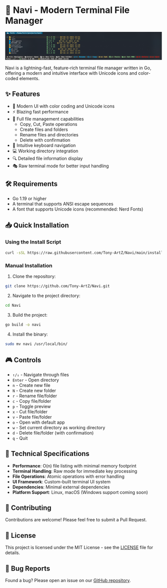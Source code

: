 # 🚀 Navi - Modern Terminal File Manager

![Navi Demo](./assets/preview.png)

Navi is a lightning-fast, feature-rich terminal file manager written in Go, offering a modern and intuitive interface with Unicode icons and color-coded elements.

## ✨ Features

- 🎨 Modern UI with color coding and Unicode icons
- ⚡ Blazing fast performance
- 📁 Full file management capabilities
  - Copy, Cut, Paste operations
  - Create files and folders
  - Rename files and directories
  - Delete with confirmation
- 🎯 Intuitive keyboard navigation
- 💻 Working directory integration
- 🔍 Detailed file information display
- 🎭 Raw terminal mode for better input handling

## 🛠️ Requirements

- Go 1.19 or higher
- A terminal that supports ANSI escape sequences
- A font that supports Unicode icons (recommended: Nerd Fonts)

## 📥 Quick Installation

### Using the Install Script

```bash
curl -sSL https://raw.githubusercontent.com/Tony-ArtZ/Navi/main/install.sh | bash
```

### Manual Installation

1. Clone the repository:
```bash
git clone https://github.com/Tony-ArtZ/Navi.git
```

2. Navigate to the project directory:
```bash
cd Navi
```

3. Build the project:
```bash
go build -o navi
```

4. Install the binary:
```bash
sudo mv navi /usr/local/bin/
```

## 🎮 Controls

- `↑/↓` - Navigate through files
- `Enter` - Open directory
- `n` - Create new file
- `N` - Create new folder
- `r` - Rename file/folder
- `c` - Copy file/folder
- `p` - Toggle preview
- `x` - Cut file/folder
- `v` - Paste file/folder
- `o` - Open with default app
- `w` - Set current directory as working directory
- `d` - Delete file/folder (with confirmation)
- `q` - Quit

## 🔧 Technical Specifications

- **Performance**: O(n) file listing with minimal memory footprint
- **Terminal Handling**: Raw mode for immediate key processing
- **File Operations**: Atomic operations with error handling
- **UI Framework**: Custom-built terminal UI system
- **Dependencies**: Minimal external dependencies
- **Platform Support**: Linux, macOS (Windows support coming soon)

## 🤝 Contributing

Contributions are welcome! Please feel free to submit a Pull Request.

## 📝 License

This project is licensed under the MIT License - see the [LICENSE](LICENSE) file for details.

## 🐛 Bug Reports

Found a bug? Please open an issue on our [GitHub repository](https://github.com/Tony-ArtZ/Navi/issues).
